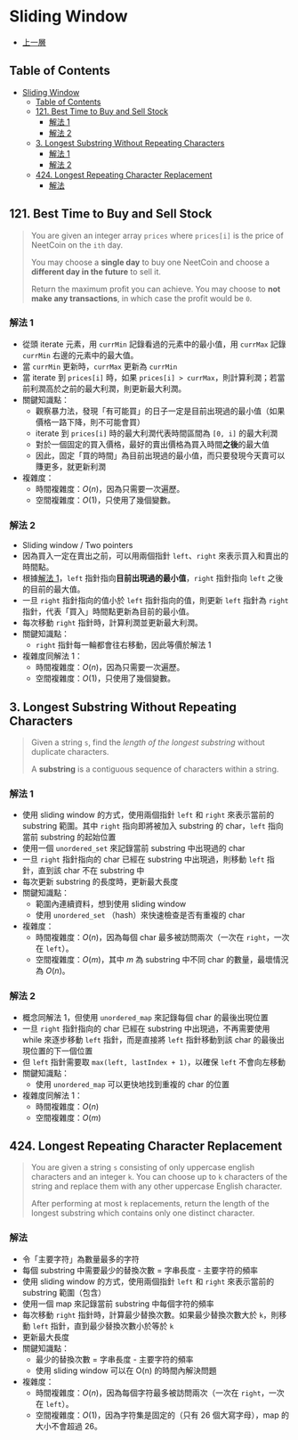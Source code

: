 # Sliding Window

- [上一層](/note_nc150.md)

## Table of Contents

- [Sliding Window](#sliding-window)
  - [Table of Contents](#table-of-contents)
  - [121. Best Time to Buy and Sell Stock](#121-best-time-to-buy-and-sell-stock)
    - [解法 1](#解法-1)
    - [解法 2](#解法-2)
  - [3. Longest Substring Without Repeating Characters](#3-longest-substring-without-repeating-characters)
    - [解法 1](#解法-1-1)
    - [解法 2](#解法-2-1)
  - [424. Longest Repeating Character Replacement](#424-longest-repeating-character-replacement)
    - [解法](#解法)

## 121. Best Time to Buy and Sell Stock

> You are given an integer array `prices` where `prices[i]` is the price of NeetCoin on the `ith` day.
>
> You may choose a **single day** to buy one NeetCoin and choose a **different day in the future** to sell it.
>
> Return the maximum profit you can achieve. You may choose to **not make any transactions**, in which case the profit would be `0`.

### 解法 1

- 從頭 iterate 元素，用 `currMin` 記錄看過的元素中的最小值，用 `currMax` 記錄 `currMin` 右邊的元素中的最大值。
- 當 `currMin` 更新時，`currMax` 更新為 `currMin`
- 當 iterate 到 `prices[i]` 時，如果 `prices[i] > currMax`，則計算利潤；若當前利潤高於之前的最大利潤，則更新最大利潤。
- 關鍵知識點：
  - 觀察暴力法，發現「有可能買」的日子一定是目前出現過的最小值（如果價格一路下降，則不可能會買）
  - iterate 到 `prices[i]` 時的最大利潤代表時間區間為 `[0, i]` 的最大利潤
  - 對於一個固定的買入價格，最好的賣出價格為買入時間**之後**的最大值
  - 因此，固定「買的時間」為目前出現過的最小值，而只要發現今天賣可以賺更多，就更新利潤
- 複雜度：
  - 時間複雜度：$O(n)$，因為只需要一次遍歷。
  - 空間複雜度：$O(1)$，只使用了幾個變數。

### 解法 2

- Sliding window / Two pointers
- 因為買入一定在賣出之前，可以用兩個指針 `left`、`right` 來表示買入和賣出的時間點。
- 根據[解法 1](#解法-1)，`left` 指針指向**目前出現過的最小值**，`right` 指針指向 `left` 之後的目前的最大值。
- 一旦 `right` 指針指向的值小於 `left` 指針指向的值，則更新 `left` 指針為 `right` 指針，代表「買入」時間點更新為目前的最小值。
- 每次移動 `right` 指針時，計算利潤並更新最大利潤。
- 關鍵知識點：
  - `right` 指針每一輪都會往右移動，因此等價於解法 1
- 複雜度同解法 1：
  - 時間複雜度：$O(n)$，因為只需要一次遍歷。
  - 空間複雜度：$O(1)$，只使用了幾個變數。

## 3. Longest Substring Without Repeating Characters

> Given a string `s`, find the _length of the longest substring_ without duplicate characters.
>
> A **substring** is a contiguous sequence of characters within a string.

### 解法 1

- 使用 sliding window 的方式，使用兩個指針 `left` 和 `right` 來表示當前的 substring 範圍。其中 `right` 指向即將被加入 substring 的 char，`left` 指向當前 substring 的起始位置
- 使用一個 `unordered_set` 來記錄當前 substring 中出現過的 char
- 一旦 `right` 指針指向的 char 已經在 substring 中出現過，則移動 `left` 指針，直到該 char 不在 substring 中
- 每次更新 substring 的長度時，更新最大長度
- 關鍵知識點：
  - 範圍內連續資料，想到使用 sliding window
  - 使用 `unordered_set` （hash）來快速檢查是否有重複的 char
- 複雜度：
  - 時間複雜度：$O(n)$，因為每個 char 最多被訪問兩次（一次在 `right`，一次在 `left`）。
  - 空間複雜度：$O(m)$，其中 $m$ 為 substring 中不同 char 的數量，最壞情況為 $O(n)$。

### 解法 2

- 概念同解法 1，但使用 `unordered_map` 來記錄每個 char 的最後出現位置
- 一旦 `right` 指針指向的 char 已經在 substring 中出現過，不再需要使用 while 來逐步移動 `left` 指針，而是直接將 `left` 指針移動到該 char 的最後出現位置的下一個位置
- 但 `left` 指針需要取 `max(left, lastIndex + 1)`，以確保 `left` 不會向左移動
- 關鍵知識點：
  - 使用 `unordered_map` 可以更快地找到重複的 char 的位置
- 複雜度同解法 1：
  - 時間複雜度：$O(n)$
  - 空間複雜度：$O(m)$

## 424. Longest Repeating Character Replacement

> You are given a string `s` consisting of only uppercase english characters and an integer `k`. You can choose up to `k` characters of the string and replace them with any other uppercase English character.
>
> After performing at most `k` replacements, return the length of the longest substring which contains only one distinct character.

### 解法

- 令「主要字符」為數量最多的字符
- 每個 substring 中需要最少的替換次數 = 字串長度 - 主要字符的頻率
- 使用 sliding window 的方式，使用兩個指針 `left` 和 `right` 來表示當前的 substring 範圍（包含）
- 使用一個 map 來記錄當前 substring 中每個字符的頻率
- 每次移動 `right` 指針時，計算最少替換次數。如果最少替換次數大於 `k`，則移動 `left` 指針，直到最少替換次數小於等於 `k`
- 更新最大長度
- 關鍵知識點：
  - 最少的替換次數 = 字串長度 - 主要字符的頻率
  - 使用 sliding window 可以在 O(n) 的時間內解決問題
- 複雜度：
  - 時間複雜度：$O(n)$，因為每個字符最多被訪問兩次（一次在 `right`，一次在 `left`）。
  - 空間複雜度：$O(1)$，因為字符集是固定的（只有 26 個大寫字母），map 的大小不會超過 26。
